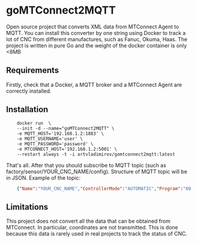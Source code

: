 # goMTConnect2MQTT
Open source project that converts XML data from MTConnect Agent to MQTT. You can install this converter by one string using Docker to track a lot of CNC from different manufactures, such as Fanuc, Okuma, Haas.
The project is written in pure Go and the weight of the docker container is only <8MB

## Requirements
Firstly, check that a Docker, a MQTT broker and a MTConnect Agent are correctly installed.

## Installation
```
    docker run  \
    --init -d --name="goMTConnect2MQTT" \
    -e MQTT_HOST='192.168.1.2:1883' \
    -e MQTT_USERNAME='user' \
    -e MQTT_PASSWORD='password' \
    -e MTCONNECT_HOST='192.168.1.2:5001' \
    --restart always -t -i artvladimirov/gomtconnect2mqtt:latest
```
That's all. After that you should subscribe to MQTT topic (such as factory/sensor/YOUR_CNC_NAME/config).
Structure of MQTT topic will be in JSON.
Example of the topic:
```json
    {"Name":"YOUR_CNC_NAME","ControllerMode":"AUTOMATIC","Program":"60.9000","ProgramComment":"UNAVAILABLE","Execution":"ACTIVE","LoadS1":0,"PartCount":"12893","Time":"2022-03-22T10:31:28.3204848Z"}
```
## Limitations
This project does not convert all the data that can be obtained from MTConnect. In particular, coordinates are not transmitted. This is done because this data is rarely used in real projects to track the status of CNC. 


